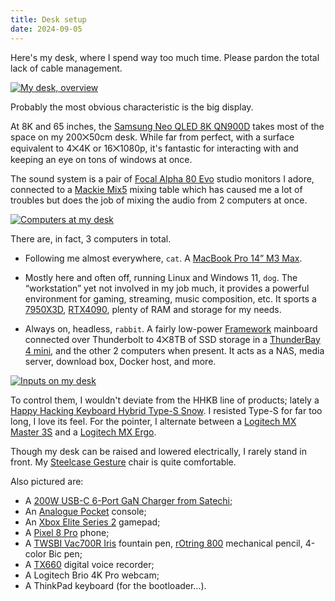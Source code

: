 ```yaml
---
title: Desk setup
date: 2024-09-05
---
```


Here's my desk, where I spend way too much time. Please pardon the total lack of cable management.

[![My desk, overview](/assets/desk/overview.avif)](/assets/desk/overview.avif)

Probably the most obvious characteristic is the big display.

At 8K and 65 inches, the [Samsung Neo QLED 8K QN900D](https://www.samsung.com/fr/tvs/qled-tv/qn900d-65-inch-neo-qled-8k-tizen-os-smart-tv-tq65qn900dtxxc/) takes most of the space on my 200⨉50cm desk. While far from perfect, with a surface equivalent to 4⨉4K or 16⨉1080p, it's fantastic for interacting with and keeping an eye on tons of windows at once.

The sound system is a pair of [Focal Alpha 80 Evo](https://www.focal.com/products/alpha-80-evo) studio monitors I adore, connected to a [Mackie Mix5](https://mackie.com/en/products/mixers/mix-series/mix5.html) mixing table which has caused me a lot of troubles but does the job of mixing the audio from 2 computers at once.

[![Computers at my desk](/assets/desk/computers.avif)](/assets/desk/computers.avif)

There are, in fact, 3 computers in total.

- Following me almost everywhere, `cat`. A [MacBook Pro 14” M3 Max](https://www.apple.com/fr/macbook-pro/).

- Mostly here and often off, running Linux and Windows 11, `dog`. The “workstation” yet not involved in my job much, it provides a powerful environment for gaming, streaming, music composition, etc. It sports a [7950X3D](https://www.amd.com/en/products/processors/desktops/ryzen/7000-series/amd-ryzen-9-7950x3d.html), [RTX4090](https://www.nvidia.com/fr-fr/geforce/graphics-cards/40-series/rtx-4090/), plenty of RAM and storage for my needs.

- Always on, headless, `rabbit`. A fairly low-power [Framework](https://frame.work/) mainboard connected over Thunderbolt to 4⨉8TB of SSD storage in a [ThunderBay 4 mini](https://www.owc.com/solutions/thunderbay-4-mini-thunderbolt-3), and the other 2 computers when present. It acts as a NAS, media server, download box, Docker host, and more.

[![Inputs on my desk](/assets/desk/inputs.avif)](/assets/desk/inputs.avif)

To control them, I wouldn't deviate from the HHKB line of products; lately a [Happy Hacking Keyboard Hybrid Type-S Snow](https://www.hhkeyboard.com/uk/products/hhkb-hybrid-pro-type-s-snow). I resisted Type-S for far too long, I love its feel. For the pointer, I alternate between a [Logitech MX Master 3S](https://www.logitech.com/products/mice/mx-master-3s.910-006556.html) and a [Logitech MX Ergo](https://www.logitech.com/products/mice/mx-ergo-wireless-trackball-mouse.html).

Though my desk can be raised and lowered electrically, I rarely stand in front. My [Steelcase Gesture](https://steelcase.com/products/gesture) chair is quite comfortable.

Also pictured are:

- A [200W USB-C 6-Port GaN Charger from Satechi](https://satechi.net/products/6-port-gan-charger);
- An [Analogue Pocket](https://www.analogue.co/pocket/) console;
- An [Xbox Elite Series 2](https://www.xbox.com/accessories/controllers/elite-wireless-controller-series-2) gamepad;
- A [Pixel 8 Pro](https://store.google.com/product/pixel_8_pro) phone;
- A [TWSBI Vac700R Iris](https://www.twsbi.com/collections/fountain-pens/products/twsbi-vac700r-iris-fountain-pen) fountain pen, [rOtring 800](https://www.rotring.com/pens-pencils/pencils/rotring-800/SAP_1904449.html) mechanical pencil, 4-color Bic pen;
- A [TX660](https://electronics.sony.com/audio/walkman-digital-recorders/audio-digital-voice-recorders/p/icdtx660) digital voice recorder;
- A Logitech Brio 4K Pro webcam;
- A ThinkPad keyboard (for the bootloader…).
